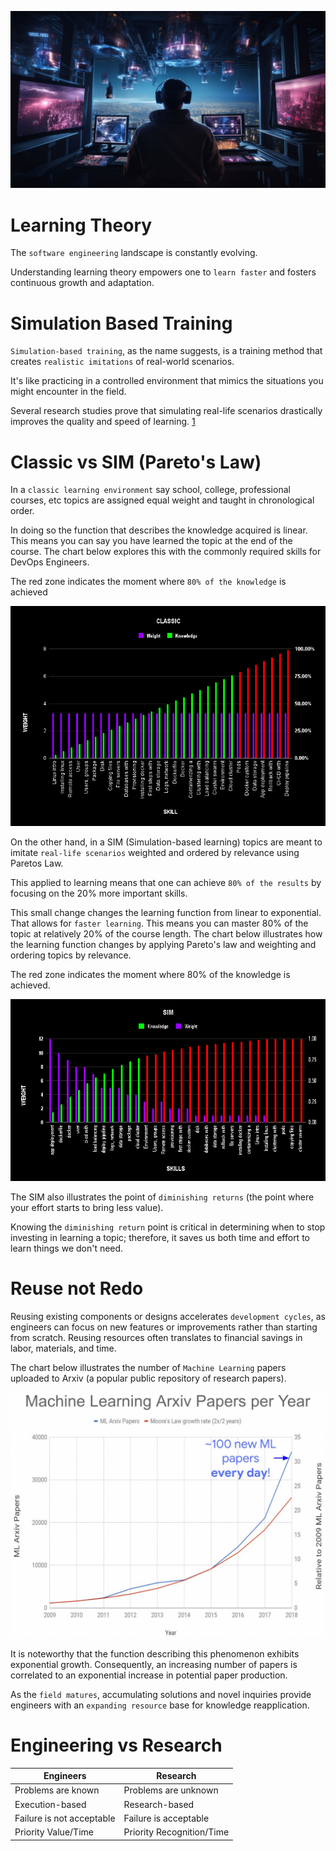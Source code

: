 ![banner](images/2.jpg)

# Learning Theory

The `software engineering` landscape is constantly evolving. 

Understanding learning theory empowers one to `learn faster` and fosters continuous growth and adaptation.

# Simulation Based Training

`Simulation-based training`, as the name suggests, is a training method that creates `realistic imitations` of real-world scenarios. 

It's like practicing in a controlled environment that mimics the situations you might encounter in the field. 

Several research studies prove that simulating real-life scenarios drastically improves the quality and speed of learning. [1](https://journals.lww.com/ccmjournal/abstract/2006/01000/simulation_based_training_is_superior_to.21.aspx) 

# Classic vs SIM (Pareto's Law)

In a `classic learning environment` say school, college, professional courses, etc topics are assigned equal weight and taught in chronological order. 

In doing so the function that describes the knowledge acquired is linear. This means you can say you have learned the topic at the end of the course. The chart below explores this with the commonly required skills for DevOps Engineers. 

The red zone indicates the moment where `80% of the knowledge` is achieved

![classical learning](images/CLASSIC.png)


On the other hand, in a SIM (Simulation-based learning) topics are meant to imitate `real-life scenarios` weighted and ordered by relevance using Paretos Law. 

This applied to learning means that one can achieve `80% of the results` by focusing on the 20% more important skills. 

This small change changes the learning function from linear to exponential. That allows for `faster learning`. This means you can master 80% of the topic at relatively 20% of the course length. The chart below illustrates how the learning function changes by applying Pareto's law and weighting and ordering topics by relevance. 

The red zone indicates the moment where 80% of the knowledge is achieved.

![simulation based learning](images/SIM.png)

The SIM also illustrates the point of `diminishing returns` (the point where your effort starts to bring less value). 

Knowing the `diminishing return` point is critical in determining when to stop investing in learning a topic; therefore, it saves us both time and effort to learn things we don't need.   


# Reuse not Redo

Reusing existing components or designs accelerates `development cycles`, as engineers can focus on new features or improvements rather than starting from scratch. Reusing resources often translates to financial savings in labor, materials, and time. 

The chart below illustrates the number of `Machine Learning` papers uploaded to Arxiv (a popular public repository of research papers).

![machine learning papers](images/machine-learning-papers-overtime.png)

It is noteworthy that the function describing this phenomenon exhibits exponential growth. Consequently, an increasing number of papers is correlated to an exponential increase in potential paper production. 

As the `field matures`, accumulating solutions and novel inquiries provide engineers with an `expanding resource` base for knowledge reapplication.

# Engineering vs Research

| Engineers                           |  Research                             |
|-------------------------------------|---------------------------------------|
| Problems are known                  | Problems are unknown                  |
| Execution-based                     | Research-based                        |                 
| Failure is not acceptable           | Failure is acceptable                 |
| Priority Value/Time                 | Priority  Recognition/Time            |








